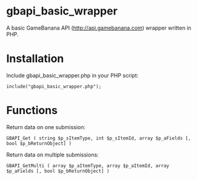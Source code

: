 # gbapi_basic_wrapper

A basic GameBanana API (http://api.gamebanana.com) wrapper written in PHP.

# Installation

Include gbapi_basic_wrapper.php in your PHP script:

`include("gbapi_basic_wrapper.php");`

# Functions

Return data on one submission:

`GBAPI_Get ( string $p_sItemType, int $p_sItemId, array $p_aFields [, bool $p_bReturnObject] )`

Return data on multiple submissions:

`GBAPI_GetMulti ( array $p_aItemType, array $p_aItemId, array $p_aFields [, bool $p_bReturnObject] )`
